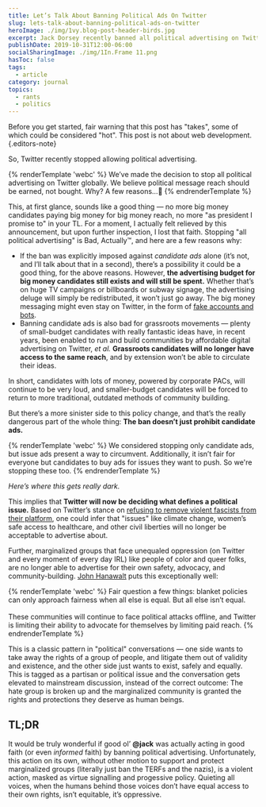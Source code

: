 ```yaml
---
title: Let’s Talk About Banning Political Ads On Twitter
slug: lets-talk-about-banning-political-ads-on-twitter
heroImage: ./img/1vy.blog-post-header-birds.jpg
excerpt: Jack Dorsey recently banned all political advertising on Twitter — here's why that's actually a super dangerous and violent thing to do.
publishDate: 2019-10-31T12:00-06:00
socialSharingImage: ./img/1In.Frame 11.png
hasToc: false
tags:
  - article
category: journal
topics:
  - rants
  - politics
---
```


Before you get started, fair warning that this post has "takes", some of which could be considered "hot". This post is not about web development.{.editors-note}

So, Twitter recently stopped allowing political advertising.

{% renderTemplate 'webc' %}
<embed-twitter author="jack 🌍🌏🌎 (@jack)" url="https://twitter.com/jack/status/1189634360472829952" date="October 30, 2019">
    We’ve made the decision to stop all political advertising on Twitter globally. We believe political message reach should be earned, not bought. Why? A few reasons…🧵
</embed-twitter>
{% endrenderTemplate %}

This, at first glance, sounds like a good thing — no more big money candidates paying big money for big money reach, no more "as president I promise to" in your TL. For a moment, I actually felt relieved by this announcement, but upon further inspection, I lost that faith. Stopping "all political advertising" is Bad, Actually™, and here are a few reasons why:

- If the ban was explicitly imposed against _candidate ads_ alone (it’s not, and I’ll talk about that in a second), there’s a possibility it could be a good thing, for the above reasons. However, **the advertising budget for big money candidates still exists and will still be spent.** Whether that’s on huge TV campaigns or billboards or subway signage, the advertising deluge will simply be redistributed, it won’t just go away. The big money messaging might even stay on Twitter, in the form of [fake accounts and bots](https://www.adweek.com/digital/as-2020-election-nears-twitter-bots-have-only-gotten-better-at-seeming-human/).
- Banning candidate ads is also bad for grassroots movements — plenty of small-budget candidates with really fantastic ideas have, in recent years, been enabled to run and build communities by affordable digital advertising on Twitter, _et al._ **Grassroots candidates will no longer have access to the same reach**, and by extension won’t be able to circulate their ideas.

In short, candidates with lots of money, powered by corporate PACs, will continue to be very loud, and smaller-budget candidates will be forced to return to more traditional, outdated methods of community building.

But there’s a more sinister side to this policy change, and that’s the really dangerous part of the whole thing: **The ban doesn’t just prohibit candidate ads.**

{% renderTemplate 'webc' %}
<embed-twitter author="jack 🌍🌏🌎 (@jack)" url="https://twitter.com/jack/status/1189634372334280704" date="October 30, 2019">
    We considered stopping only candidate ads, but issue ads present a way to circumvent. Additionally, it isn’t fair for everyone but candidates to buy ads for issues they want to push. So we&#39;re stopping these too.
</embed-twitter>
{% endrenderTemplate %}

_Here’s where this gets really dark._

This implies that **Twitter will now be deciding what defines a political issue.** Based on Twitter’s stance on [refusing to remove violent fascists from their platform](https://www.vanityfair.com/news/2019/01/jack-dorsey-twitter-nazis-are-here-to-stay), one could infer that "issues" like climate change, women’s safe access to healthcare, and other civil liberties will no longer be acceptable to advertise about.

Further, marginalized groups that face unequaled oppression (on Twitter and every moment of every day IRL) like people of color and queer folks, are no longer able to advertise for their own safety, advocacy, and community-building. [John Hanawalt](https://www.hanawa.lt/) puts this exceptionally well:

{% renderTemplate 'webc' %}
<embed-twitter author="J ☠️ H N (@H4N4W4LT))" url="https://twitter.com/H4N4W4LT/status/1189712684075249664" date="October 31, 2019">
    Fair question a few things: blanket policies can only approach fairness when all else is equal. But all else isn’t equal. <br><br>These communities will continue to face political attacks offline, and Twitter is limiting their ability to advocate for themselves by limiting paid reach.
</embed-twitter>
{% endrenderTemplate %}

This is a classic pattern in "political" conversations — one side wants to take away the rights of a group of people, and litigate them out of validity and existence, and the other side just wants to exist, safely and equally. This is tagged as a partisan or political issue and the conversation gets elevated to mainstream discussion, instead of the correct outcome: The hate group is broken up and the marginalized community is granted the rights and protections they deserve as human beings.

## TL;DR

It would be truly wonderful if good ol’ **@jack** was actually acting in good faith (or even _informed_ faith) by banning political advertising. Unfortunately, this action on its own, without other motion to support and protect marginalized groups (literally just ban the TERFs and the nazis), is a violent action, masked as virtue signalling and progessive policy. Quieting all voices, when the humans behind those voices don’t have equal access to their own rights, isn’t equitable, it’s oppressive.
